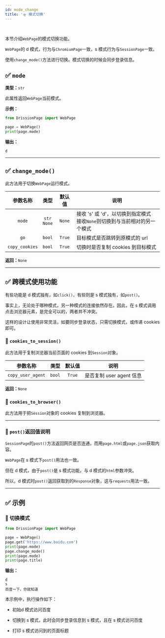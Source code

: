 ```yaml
---
id: mode_change
title: '🛸 模式切换'
---
```


<div class="wwads-cn wwads-horizontal" data-id="317"></div><br/>

本节介绍`WebPage`的模式切换功能。

`WebPage`的 d 模式，行为与`ChromiumPage`一致，s 模式行为与`SessionPage`一致。

使用`change_mode()`方法进行切换。模式切换的时候会同步登录信息。

## ✅️️ `mode`

**类型：**`str`

此属性返回`WebPage`当前模式。

**示例：**

```python
from DrissionPage import WebPage

page = WebPage()
print(page.mode)
```

**输出：**

```shell
d
```

---

## ✅️️ `change_mode()`

此方法用于切换`WebPage`运行模式。

| 参数名称           | 类型              | 默认值    | 说明                                               |
|:--------------:|:---------------:|:------:| ------------------------------------------------ |
| `mode`         | `str`<br/>`None` | `None` | 接收 's' 或 'd'，以切换到指定模式<br/>接收`None`则切换到与当前相对的另一个模式 |
| `go`           | `bool`          | `True` | 目标模式是否跳转到原模式的 url                                |
| `copy_cookies` | `bool`          | `True` | 切换时是否复制 cookies 到目标模式                            |

**返回：**`None`

---

## ✅️️ 跨模式使用功能

有些功能是 d 模式独有，如`click()`，有些则是 s 模式独有，如`post()`。

事实上，无论处于哪种模式，另一种模式的连接依然存在。因此，在 s 模式调用点击浏览器元素，是完全可以的，两者并不冲突。

这样的设计让使用非常灵活，如要同步登录状态，只需切换模式，或传递 cookies 即可。

### 📌 `cookies_to_session()`

此方法用于复制浏览器当前页面的 cookies 到`Session`对象。

| 参数名称              | 类型     | 默认值    | 说明                 |
|:-----------------:|:------:|:------:| ------------------ |
| `copy_user_agent` | `bool` | `True` | 是否复制 user agent 信息 |

**返回：**`None`

### 📌 `cookies_to_browser()`

此方法用于把`Session`对象的 cookies 复制到浏览器。

---

### 📌 `post()`返回值说明

`SessionPage`的`post()`方法返回网页是否连通，而用`page.html`或`page.json`获取内容。

`WebPage`在 s 模式下`post()`用法也一致。

但在 d 模式，由于`post()`是 s 模式功能，与 d 模式的`html`参数冲突。

所以，d 模式时`post()`返回获取到的`Response`对象，这与`requests`用法一致。

---

## ✅️️ 示例

### 📌 切换模式

```python
from DrissionPage import WebPage

page = WebPage()
page.get('https://www.baidu.com')
print(page.mode)
page.change_mode()
print(page.mode)
print(page.title)
```

**输出：**

```shell
d
s
百度一下，你就知道
```

本示例中，执行操作如下：

- 初始d 模式访问百度

- 切换到 s 模式，此时会同步登录信息到 s 模式，且在 s 模式访问百度

- 打印 s 模式访问到的页面标题
